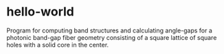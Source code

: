 # hello-world
Program for computing band structures and calculating angle-gaps for a photonic band-gap fiber geometry consisting of a square lattice of square holes with a solid core in the center.

